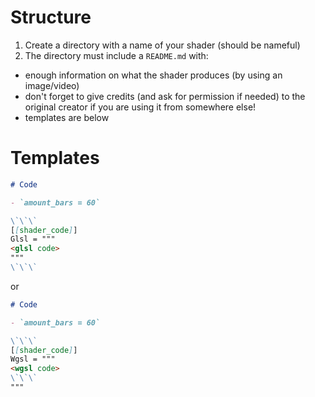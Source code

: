 # Structure

1. Create a directory with a name of your shader (should be nameful)
2. The directory must include a `README.md` with:

- enough information on what the shader produces (by using an image/video)
- don't forget to give credits (and ask for permission if needed) to the original creator if you are using it from somewhere else!
- templates are below

# Templates

```md
# Code

- `amount_bars = 60`

\`\`\`
[[shader_code]]
Glsl = """
<glsl code>
"""
\`\`\`
```

or

```md
# Code

- `amount_bars = 60`

\`\`\`
[[shader_code]]
Wgsl = """
<wgsl code>
\`\`\`
"""
```
